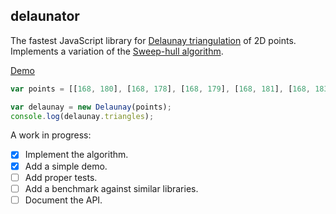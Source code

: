 ## delaunator

The fastest JavaScript library for
[Delaunay triangulation](https://en.wikipedia.org/wiki/Delaunay_triangulation) of 2D points.
Implements a variation of the [Sweep-hull algorithm](http://s-hull.org/).

[Demo](https://mapbox.github.io/delaunator/)

```js
var points = [[168, 180], [168, 178], [168, 179], [168, 181], [168, 183], ...];

var delaunay = new Delaunay(points);
console.log(delaunay.triangles);
```

A work in progress:

- [x] Implement the algorithm.
- [x] Add a simple demo.
- [ ] Add proper tests.
- [ ] Add a benchmark against similar libraries.
- [ ] Document the API.
